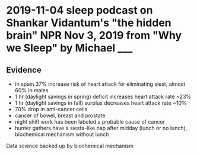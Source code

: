 # 2019-11-04 sleep podcast on Shankar Vidantum's "the hidden brain" NPR Nov 3, 2019 from "Why we Sleep" by Michael ___

## Evidence
   - in spain 37% increase risk of heart attack for eliminating siest, almost 60% in males
   - 1 hr (daylight savings in spring) deficit increases heart attack rate ~23%
   - 1 hr (daylight savings in fall) surplus decreases heart attack rate ~10%
   - 70% drop in anti-cancer cells
   - cancer of bowel, breast and prostate
   - night shift work has been labeled a probable cause of cancer
   - hunter gathers have a siesta-like nap after midday (lunch or no lunch), biochemical mechanism without lunch

Data science backed up by biochemical mechanism
